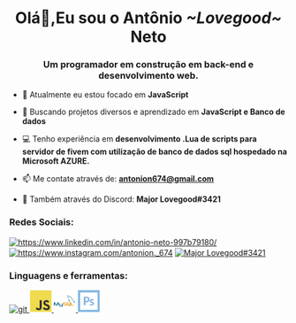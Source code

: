 <h1 align="center">Olá👋,Eu sou o Antônio <i>~Lovegood~</i> Neto</h1>
<h3 align="center">Um programador em construção em back-end e desenvolvimento web.</h3>

- 🔭 Atualmente eu estou focado em **JavaScript**

- 👯 Buscando projetos diversos e aprendizado em **JavaScript e Banco de dados**

- 💻 Tenho experiência em **desenvolvimento .Lua de scripts para servidor de fivem com utilização de banco de dados sql hospedado na Microsoft AZURE.**

- 📫 Me contate através de: **antonion674@gmail.com**

- 📲 Também através do Discord: **Major Lovegood#3421**

<h3 align="left">Redes Sociais:</h3>
<p align="left">
<a href="https://www.linkedin.com/in/antonio-neto-997b79180/" target="blank"><img align="center" src="https://raw.githubusercontent.com/rahuldkjain/github-profile-readme-generator/master/src/images/icons/Social/linked-in-alt.svg" alt="https://www.linkedin.com/in/antonio-neto-997b79180/" height="30" width="40" /></a>
<a href="https://www.instagram.com/antonion._674" target="blank"><img align="center" src="https://raw.githubusercontent.com/rahuldkjain/github-profile-readme-generator/master/src/images/icons/Social/instagram.svg" alt="https://www.instagram.com/antonion._674" height="30" width="40" /></a>
<a href="https://discord.gg/UK8smjB" target="blank"><img align="center" src="https://raw.githubusercontent.com/rahuldkjain/github-profile-readme-generator/master/src/images/icons/Social/discord.svg" alt="Major Lovegood#3421" height="30" width="40" /></a>
</p>

<h3 align="left">Linguagens e ferramentas:</h3>
<p align="left"> <a href="https://git-scm.com/" target="_blank" rel="noreferrer"> <img src="https://www.vectorlogo.zone/logos/git-scm/git-scm-icon.svg" alt="git" width="40" height="40"/> </a> <a href="https://developer.mozilla.org/en-US/docs/Web/JavaScript" target="_blank" rel="noreferrer"> <img src="https://raw.githubusercontent.com/devicons/devicon/master/icons/javascript/javascript-original.svg" alt="javascript" width="40" height="40"/> </a> <a href="https://www.mysql.com/" target="_blank" rel="noreferrer"> <img src="https://raw.githubusercontent.com/devicons/devicon/master/icons/mysql/mysql-original-wordmark.svg" alt="mysql" width="40" height="40"/> </a> <a href="https://www.photoshop.com/en" target="_blank" rel="noreferrer"> <img src="https://raw.githubusercontent.com/devicons/devicon/master/icons/photoshop/photoshop-line.svg" alt="photoshop" width="40" height="40"/> </a> </p>
